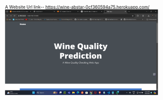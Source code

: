 A Website Url link-- https://wine-abstar-0cf360594a75.herokuapp.com/
![Alt text](./Screenshot%202024-09-08%20233250.png)


